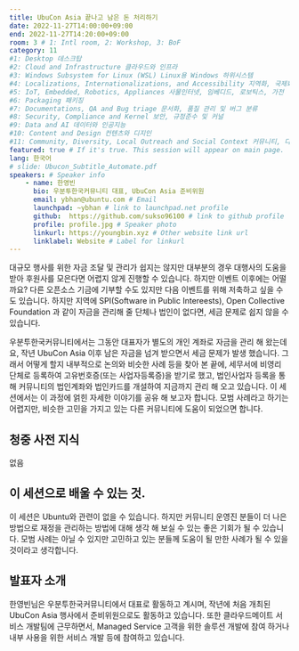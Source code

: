 ```yaml
---
title: UbuCon Asia 끝나고 남은 돈 처리하기
date: 2022-11-27T14:00:00+09:00
end: 2022-11-27T14:20:00+09:00
room: 3 # 1: Intl room, 2: Workshop, 3: BoF
category: 11
#1: Desktop 데스크탑
#2: Cloud and Infrastructure 클라우드와 인프라
#3: Windows Subsystem for Linux (WSL) Linux용 Windows 하위시스템
#4: Localizations, Internationalizations, and Accessibility 지역화, 국제화 및 접근성
#5: IoT, Embedded, Robotics, Appliances 사물인터넷, 임베디드, 로보틱스, 가전
#6: Packaging 패키징
#7: Documentations, QA and Bug triage 문서화, 품질 관리 및 버그 분류
#8: Security, Compliance and Kernel 보안, 규정준수 및 커널
#9: Data and AI 데이터와 인공지능
#10: Content and Design 컨텐츠와 디지인
#11: Community, Diversity, Local Outreach and Social Context 커뮤니티, 다양성, 지역 사회 협력과 사회적 관점
featured: true # If it's true. This session will appear on main page.
lang: 한국어
# slide: Ubucon_Subtitle_Automate.pdf
speakers: # Speaker info
    - name: 한영빈
      bio: 우분투한국커뮤니티 대표, UbuCon Asia 준비위원
      email: ybhan@ubuntu.com # Email
      launchpad: ~ybhan # link to launchpad.net profile
      github:  https://github.com/sukso96100 # link to github profile
      profile: profile.jpg # Speaker photo
      linkurl: https://youngbin.xyz # Other website link url
      linklabel: Website # Label for linkurl
---
```


대규모 행사를 위한 자금 조달 및 관리가 쉽지는 않지만 대부분의 경우 대행사의 도움을 받아 후원사를 모은다면 어렵지 않게 진행할 수 있습니다. 
하지만 이벤트 이후에는 어떨까요? 다른 오픈소스 기금에 기부할 수도 있지만 다음 이벤트를 위해 저축하고 싶을 수도 있습니다. 하지만 지역에 SPI(Software in Public Intereests), Open Collective Foundation 과 같이 자금을 관리해 줄 단체나 법인이 없다면, 세금 문제로 쉽지 않을 수 있습니다.

우분투한국커뮤니티에서는 그동안 대표자가 별도의 개인 계좌로 자금을 관리 해 왔는데요, 작년 UbuCon Asia 이후 남은 자금을 넘겨 받으면서 세금 문제가 발생 했습니다.
그래서 어떻게 할지 내부적으로 논의와 비슷한 사례 등을 찾아 본 끝에, 세무서에 비영리 단체로 등록하여 고유번호증(또는 사업자등록증)을 받기로 했고, 법인사업자 등록을 통해 커뮤니티의 법인계좌와 법인카드를 개설하여 지금까지 관리 해 오고 있습니다.
이 세션에서는 이 과정에 얽힌 자세한 이야기를 공유 해 보고자 합니다. 모범 사례라고 하기는 어렵지만, 비슷한 고민을 가지고 있는 다른 커뮤니티에 도움이 되었으면 합니다.

## 청중 사전 지식
없음

## 이 세션으로 배울 수 있는 것.

이 세션은 Ubuntu와 관련이 없을 수 있습니다. 하지만 커뮤니티 운영진 분들이 더 나은 방법으로 재정을 관리하는 방법에 대해 생각 해 보실 수 있는 좋은 기회가 될 수 있습니다. 모범 사례는 아닐 수 있지만 고민하고 있는 분들께 도움이 될 만한 사례가 될 수 있을 것이라고 생각합니다.

## 발표자 소개
한영빈님은 우분투한국커뮤니티에서 대표로 활동하고 계시며, 작년에 처음 개최된 UbuCon Asia 행사에서 준비위원으로도 활동하고 있습니다. 또한 클라우드메이트 서비스 개발팀에 근무하면서, Managed Service 고객을 위한 솔루션 개발에 참여 하거나 내부 사용을 위한 서비스 개발 등에 참여하고 있습니다.
